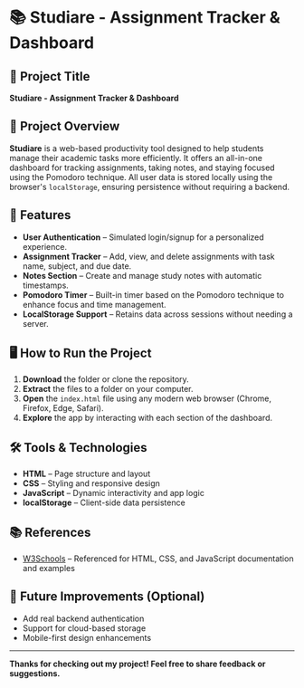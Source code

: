 # 📚 Studiare - Assignment Tracker & Dashboard

## 📌 Project Title
**Studiare - Assignment Tracker & Dashboard**

## 📝 Project Overview
**Studiare** is a web-based productivity tool designed to help students manage their academic tasks more efficiently. It offers an all-in-one dashboard for tracking assignments, taking notes, and staying focused using the Pomodoro technique. All user data is stored locally using the browser's `localStorage`, ensuring persistence without requiring a backend.

## 🔑 Features
- **User Authentication** – Simulated login/signup for a personalized experience.
- **Assignment Tracker** – Add, view, and delete assignments with task name, subject, and due date.
- **Notes Section** – Create and manage study notes with automatic timestamps.
- **Pomodoro Timer** – Built-in timer based on the Pomodoro technique to enhance focus and time management.
- **LocalStorage Support** – Retains data across sessions without needing a server.

## 🖥️ How to Run the Project
1. **Download** the folder or clone the repository.
2. **Extract** the files to a folder on your computer.
3. **Open** the `index.html` file using any modern web browser (Chrome, Firefox, Edge, Safari).
4. **Explore** the app by interacting with each section of the dashboard.

## 🛠️ Tools & Technologies
- **HTML** – Page structure and layout
- **CSS** – Styling and responsive design
- **JavaScript** – Dynamic interactivity and app logic
- **localStorage** – Client-side data persistence

## 📚 References
- [W3Schools](https://www.w3schools.com/) – Referenced for HTML, CSS, and JavaScript documentation and examples

## 🚀 Future Improvements (Optional)
- Add real backend authentication
- Support for cloud-based storage
- Mobile-first design enhancements

---

**Thanks for checking out my project! Feel free to share feedback or suggestions.**
